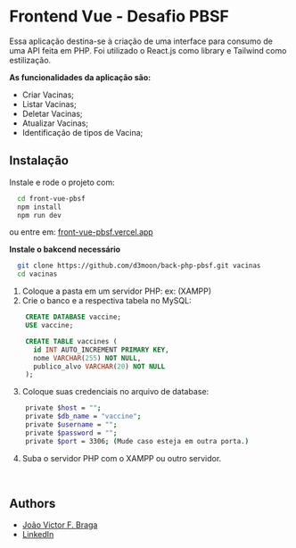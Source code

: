 # Frontend Vue - Desafio PBSF

Essa aplicação destina-se à criação de uma interface para consumo de uma API feita em PHP.
Foi utilizado o React.js como library e Tailwind como estilização.

**As funcionalidades da aplicação são:**

- Criar Vacinas;
- Listar Vacinas;
- Deletar Vacinas;
- Atualizar Vacinas;
- Identificação de tipos de Vacina;

## Instalação


Instale e rode o projeto com:

```bash
  cd front-vue-pbsf
  npm install
  npm run dev
```

ou entre em: [front-vue-pbsf.vercel.app](https://front-vue-pbsf.vercel.app)

**Instale o bakcend necessário**
```bash
  git clone https://github.com/d3moon/back-php-pbsf.git vacinas
  cd vacinas
```
1. Coloque a pasta em um servidor PHP: ex: (XAMPP)
2. Crie o banco e a respectiva tabela no MySQL:
```sql
    CREATE DATABASE vaccine;
    USE vaccine;

    CREATE TABLE vaccines (
      id INT AUTO_INCREMENT PRIMARY KEY,
      nome VARCHAR(255) NOT NULL,
      publico_alvo VARCHAR(20) NOT NULL
    );

```

3. Coloque suas credenciais no arquivo de database:
```bash
    private $host = "";
    private $db_name = "vaccine";
    private $username = "";
    private $password = "";
    private $port = 3306; (Mude caso esteja em outra porta.)
```
4. Suba o servidor PHP com o XAMPP ou outro servidor.

</br>


## Authors

- [João Victor F. Braga](https://www.github.com/d3moon)
- [LinkedIn](https://www.linkedin.com/in/d3moon)

